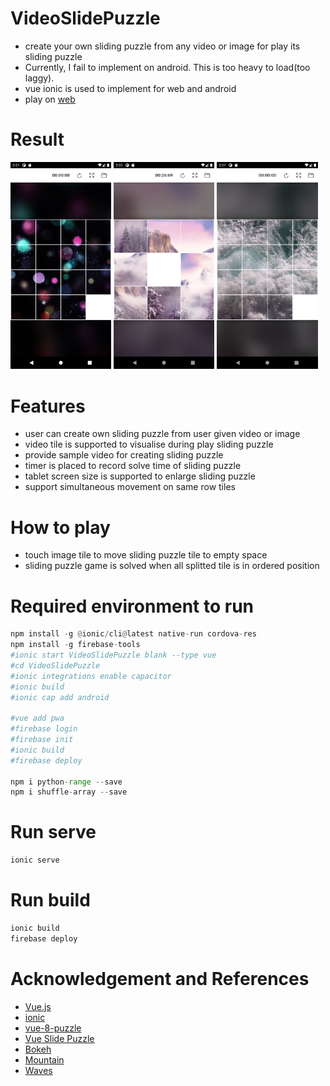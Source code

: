 # VideoSlidePuzzle
- create your own sliding puzzle from any video or image for play its sliding puzzle
- Currently, I fail to implement on android. This is too heavy to load(too laggy). 
- vue ionic is used to implement for web and android
- play on [web](https://slidepuzzle.web.app/)


# Result  
<p float="middle">
  <img src="/doc/screenshot0.png" width="32%" />
  <img src="/doc/screenshot2.png" width="32%" /> 
  <img src="/doc/screenshot3.png" width="32%" />
</p>


# Features
- user can create own sliding puzzle from user given video or image 
- video tile is supported to visualise during play sliding puzzle
- provide sample video for creating sliding puzzle
- timer is placed to record solve time of sliding puzzle
- tablet screen size is supported to enlarge sliding puzzle
- support simultaneous movement on same row tiles 

# How to play
- touch image tile to move sliding puzzle tile to empty space
- sliding puzzle game is solved when all splitted tile is in ordered position

  
# Required environment to run    
```python
npm install -g @ionic/cli@latest native-run cordova-res    
npm install -g firebase-tools
#ionic start VideoSlidePuzzle blank --type vue
#cd VideoSlidePuzzle
#ionic integrations enable capacitor
#ionic build
#ionic cap add android

#vue add pwa
#firebase login
#firebase init
#ionic build
#firebase deploy

npm i python-range --save
npm i shuffle-array --save
```

# Run serve
```python
ionic serve
```

# Run build   
```python
ionic build
firebase deploy
```
  
# Acknowledgement and References  
- [Vue.js](https://vuejs.org/)
- [ionic](https://ionicframework.com/)
- [vue-8-puzzle](https://github.com/meganetaaan/vue-8-puzzle)
- [Vue Slide Puzzle](https://codepen.io/oldcoyote/pen/OwJvxV)
- [Bokeh](https://pixabay.com/videos/id-55859/) 
- [Mountain](https://pixabay.com/videos/id-65953/) 
- [Waves](https://pixabay.com/videos/id-61950/) 
